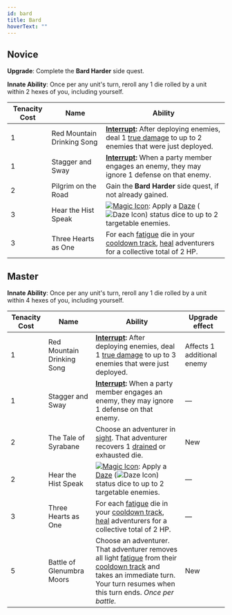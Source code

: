 ```yaml
---
id: bard
title: Bard
hoverText: ""
---
```


## Novice

**Upgrade**: Complete the **Bard Harder** side quest.

**Innate Ability**: Once per any unit's turn, reroll any 1 die rolled by a unit within 2 hexes of you, including yourself.

| Tenacity Cost | Name                       | Ability                                                                                                                                                                                                                                                    |
| ------------- | -------------------------- | ---------------------------------------------------------------------------------------------------------------------------------------------------------------------------------------------------------------------------------------------------------- |
| 1             | Red Mountain Drinking Song | **[Interrupt](/docs/glossary/interrupt):** After deploying enemies, deal 1 [true damage](/docs/glossary/true-damage) to up to 2 enemies that were just deployed.                                                                                           |
| 1             | Stagger and Sway           | **[Interrupt](/docs/glossary/interrupt):** When a party member engages an enemy, they may ignore 1 defense on that enemy.                                                                                                                                  |
| 2             | Pilgrim on the Road        | Gain the **Bard Harder** side quest, if not already gained.                                                                                                                                                                                                |
| 3             | Hear the Hist Speak        | [<img src="/icons/magic.svg" alt="Magic Icon" class="icon-svg" />](docs/battles/battle-forms/magic): Apply a [Daze](/docs/status-effects/daze) (<img src="/icons/daze.svg" alt="Daze Icon" class="icon-svg" />) status dice to up to 2 targetable enemies. |
| 3             | Three Hearts as One        | For each [fatigue](/docs/glossary/fatigue) die in your [cooldown track](/docs/glossary/cooldown-track), [heal](/docs/glossary/healing) adventurers for a collective total of 2 HP.                                                                         |

## Master

**Innate Ability**: Once per any unit's turn, reroll any 1 die rolled by a unit within 4 hexes of you, including yourself.

| Tenacity Cost | Name                       | Ability                                                                                                                                                                                                                                                    | Upgrade effect             |
| ------------- | -------------------------- | ---------------------------------------------------------------------------------------------------------------------------------------------------------------------------------------------------------------------------------------------------------- | -------------------------- |
| 1             | Red Mountain Drinking Song | **[Interrupt](/docs/glossary/interrupt):** After deploying enemies, deal 1 [true damage](/docs/glossary/true-damage) to up to 3 enemies that were just deployed.                                                                                           | Affects 1 additional enemy |
| 1             | Stagger and Sway           | **[Interrupt](/docs/glossary/interrupt):** When a party member engages an enemy, they may ignore 1 defense on that enemy.                                                                                                                                  | —                          |
| 2             | The Tale of Syrabane       | Choose an adventurer in [sight](/docs/glossary/sight). That adventurer recovers 1 [drained](/docs/glossary/drained) or exhausted die.                                                                                                                      | New                        |
| 2             | Hear the Hist Speak        | [<img src="/icons/magic.svg" alt="Magic Icon" class="icon-svg" />](docs/battles/battle-forms/magic): Apply a [Daze](/docs/status-effects/daze) (<img src="/icons/daze.svg" alt="Daze Icon" class="icon-svg" />) status dice to up to 2 targetable enemies. | —                          |
| 3             | Three Hearts as One        | For each [fatigue](/docs/glossary/fatigue) die in your [cooldown track](/docs/glossary/cooldown-track), [heal](/docs/glossary/healing) adventurers for a collective total of 2 HP.                                                                         | —                          |
| 5             | Battle of Glenumbra Moors  | Choose an adventurer. That adventurer removes all light [fatigue](/docs/glossary/fatigue) from their [cooldown track](/docs/glossary/cooldown-track) and takes an immediate turn. Your turn resumes when this turn ends. _Once per battle._                | New                        |
